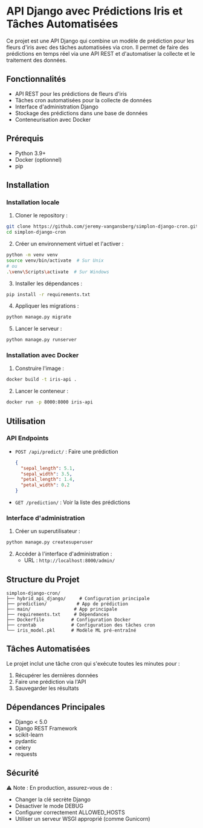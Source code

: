 # API Django avec Prédictions Iris et Tâches Automatisées

Ce projet est une API Django qui combine un modèle de prédiction pour les fleurs d'iris avec des tâches automatisées via cron. Il permet de faire des prédictions en temps réel via une API REST et d'automatiser la collecte et le traitement des données.

## Fonctionnalités

- API REST pour les prédictions de fleurs d'iris
- Tâches cron automatisées pour la collecte de données
- Interface d'administration Django
- Stockage des prédictions dans une base de données
- Conteneurisation avec Docker

## Prérequis

- Python 3.9+
- Docker (optionnel)
- pip

## Installation

### Installation locale

1. Cloner le repository :
```bash
git clone https://github.com/jeremy-vangansberg/simplon-django-cron.git
cd simplon-django-cron
```

2. Créer un environnement virtuel et l'activer :
```bash
python -m venv venv
source venv/bin/activate  # Sur Unix
# ou
.\venv\Scripts\activate  # Sur Windows
```

3. Installer les dépendances :
```bash
pip install -r requirements.txt
```

4. Appliquer les migrations :
```bash
python manage.py migrate
```

5. Lancer le serveur :
```bash
python manage.py runserver
```

### Installation avec Docker

1. Construire l'image :
```bash
docker build -t iris-api .
```

2. Lancer le conteneur :
```bash
docker run -p 8000:8000 iris-api
```

## Utilisation

### API Endpoints

- `POST /api/predict/` : Faire une prédiction
  ```json
  {
    "sepal_length": 5.1,
    "sepal_width": 3.5,
    "petal_length": 1.4,
    "petal_width": 0.2
  }
  ```

- `GET /prediction/` : Voir la liste des prédictions

### Interface d'administration

1. Créer un superutilisateur :
```bash
python manage.py createsuperuser
```

2. Accéder à l'interface d'administration :
   - URL : `http://localhost:8000/admin/`

## Structure du Projet

```
simplon-django-cron/
├── hybrid_api_django/     # Configuration principale
├── prediction/           # App de prédiction
├── main/                # App principale
├── requirements.txt     # Dépendances
├── Dockerfile          # Configuration Docker
├── crontab             # Configuration des tâches cron
└── iris_model.pkl      # Modèle ML pré-entraîné
```

## Tâches Automatisées

Le projet inclut une tâche cron qui s'exécute toutes les minutes pour :
1. Récupérer les dernières données
2. Faire une prédiction via l'API
3. Sauvegarder les résultats

## Dépendances Principales

- Django < 5.0
- Django REST Framework
- scikit-learn
- pydantic
- celery
- requests

## Sécurité

⚠️ Note : En production, assurez-vous de :
- Changer la clé secrète Django
- Désactiver le mode DEBUG
- Configurer correctement ALLOWED_HOSTS
- Utiliser un serveur WSGI approprié (comme Gunicorn) 